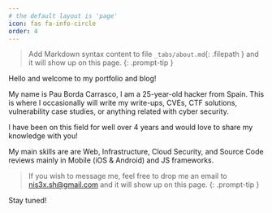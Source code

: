 ```yaml
---
# the default layout is 'page'
icon: fas fa-info-circle
order: 4
---
```


> Add Markdown syntax content to file `_tabs/about.md`{: .filepath } and it will show up on this page.
{: .prompt-tip }

Hello and welcome to my portfolio and blog!

My name is Pau Borda Carrasco, I am a 25-year-old hacker from Spain. This is where I occasionally will write my write-ups, CVEs, CTF solutions, vulnerability case studies, or anything related with cyber security.

I have been on this field for well over 4 years and would love to share my knowledge with you!

My main skills are are Web, Infrastructure, Cloud Security, and Source Code reviews mainly in Mobile (iOS & Android) and JS frameworks.

> If you wish to message me, feel free to drop me an email to nis3x.sh@gmail.com and it will show up on this page.
{: .prompt-tip }

Stay tuned!